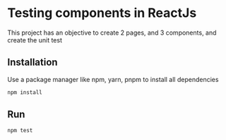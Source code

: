 # Testing components in ReactJs

This project has an objective to create 2 pages, and 3 components, and create the unit test

## Installation

Use a package manager like npm, yarn, pnpm to install all dependencies

```bash
npm install
```

## Run

```bash
npm test
```
